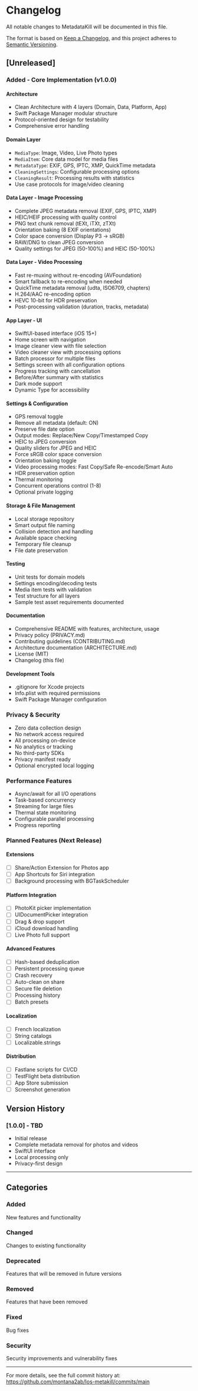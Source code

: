 # Changelog

All notable changes to MetadataKill will be documented in this file.

The format is based on [Keep a Changelog](https://keepachangelog.com/en/1.0.0/),
and this project adheres to [Semantic Versioning](https://semver.org/spec/v2.0.0.html).

## [Unreleased]

### Added - Core Implementation (v1.0.0)

#### Architecture
- Clean Architecture with 4 layers (Domain, Data, Platform, App)
- Swift Package Manager modular structure
- Protocol-oriented design for testability
- Comprehensive error handling

#### Domain Layer
- `MediaType`: Image, Video, Live Photo types
- `MediaItem`: Core data model for media files
- `MetadataType`: EXIF, GPS, IPTC, XMP, QuickTime metadata
- `CleaningSettings`: Configurable processing options
- `CleaningResult`: Processing results with statistics
- Use case protocols for image/video cleaning

#### Data Layer - Image Processing
- Complete JPEG metadata removal (EXIF, GPS, IPTC, XMP)
- HEIC/HEIF processing with quality control
- PNG text chunk removal (tEXt, iTXt, zTXt)
- Orientation baking (8 EXIF orientations)
- Color space conversion (Display P3 → sRGB)
- RAW/DNG to clean JPEG conversion
- Quality settings for JPEG (50-100%) and HEIC (50-100%)

#### Data Layer - Video Processing
- Fast re-muxing without re-encoding (AVFoundation)
- Smart fallback to re-encoding when needed
- QuickTime metadata removal (udta, ISO6709, chapters)
- H.264/AAC re-encoding option
- HEVC 10-bit for HDR preservation
- Post-processing validation (duration, tracks, metadata)

#### App Layer - UI
- SwiftUI-based interface (iOS 15+)
- Home screen with navigation
- Image cleaner view with file selection
- Video cleaner view with processing options
- Batch processor for multiple files
- Settings screen with all configuration options
- Progress tracking with cancellation
- Before/After summary with statistics
- Dark mode support
- Dynamic Type for accessibility

#### Settings & Configuration
- GPS removal toggle
- Remove all metadata (default: ON)
- Preserve file date option
- Output modes: Replace/New Copy/Timestamped Copy
- HEIC to JPEG conversion
- Quality sliders for JPEG and HEIC
- Force sRGB color space conversion
- Orientation baking toggle
- Video processing modes: Fast Copy/Safe Re-encode/Smart Auto
- HDR preservation option
- Thermal monitoring
- Concurrent operations control (1-8)
- Optional private logging

#### Storage & File Management
- Local storage repository
- Smart output file naming
- Collision detection and handling
- Available space checking
- Temporary file cleanup
- File date preservation

#### Testing
- Unit tests for domain models
- Settings encoding/decoding tests
- Media item tests with validation
- Test structure for all layers
- Sample test asset requirements documented

#### Documentation
- Comprehensive README with features, architecture, usage
- Privacy policy (PRIVACY.md)
- Contributing guidelines (CONTRIBUTING.md)
- Architecture documentation (ARCHITECTURE.md)
- License (MIT)
- Changelog (this file)

#### Development Tools
- .gitignore for Xcode projects
- Info.plist with required permissions
- Swift Package Manager configuration

### Privacy & Security
- Zero data collection design
- No network access required
- All processing on-device
- No analytics or tracking
- No third-party SDKs
- Privacy manifest ready
- Optional encrypted local logging

### Performance Features
- Async/await for all I/O operations
- Task-based concurrency
- Streaming for large files
- Thermal state monitoring
- Configurable parallel processing
- Progress reporting

### Planned Features (Next Release)

#### Extensions
- [ ] Share/Action Extension for Photos app
- [ ] App Shortcuts for Siri integration
- [ ] Background processing with BGTaskScheduler

#### Platform Integration
- [ ] PhotoKit picker implementation
- [ ] UIDocumentPicker integration
- [ ] Drag & drop support
- [ ] iCloud download handling
- [ ] Live Photo full support

#### Advanced Features
- [ ] Hash-based deduplication
- [ ] Persistent processing queue
- [ ] Crash recovery
- [ ] Auto-clean on share
- [ ] Secure file deletion
- [ ] Processing history
- [ ] Batch presets

#### Localization
- [ ] French localization
- [ ] String catalogs
- [ ] Localizable.strings

#### Distribution
- [ ] Fastlane scripts for CI/CD
- [ ] TestFlight beta distribution
- [ ] App Store submission
- [ ] Screenshot generation

## Version History

### [1.0.0] - TBD
- Initial release
- Complete metadata removal for photos and videos
- SwiftUI interface
- Local processing only
- Privacy-first design

---

## Categories

### Added
New features and functionality

### Changed
Changes to existing functionality

### Deprecated
Features that will be removed in future versions

### Removed
Features that have been removed

### Fixed
Bug fixes

### Security
Security improvements and vulnerability fixes

---

For more details, see the full commit history at:
https://github.com/montana2ab/Ios-metakill/commits/main
